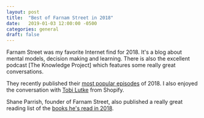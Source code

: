 ```yaml
---
layout: post
title:  "Best of Farnam Street in 2018"
date:   2019-01-03 12:00:00 -0500
categories: general
draft: false
---
```


Farnam Street was my favorite Internet find for 2018. It's a blog about mental models, decision making and learning. There is also the excellent podcast [The Knowledge Project] which features some really great conversations.

They recently published their [most popular episodes](https://fs.blog/2018/12/tkp-top-5-2018/) of 2018. I also enjoyed the conversation with [Tobi Lutke](https://fs.blog/tobi-lutke/) from Shopify.

Shane Parrish, founder of Farnam Street, also published a really great reading list of the [books he's read in 2018](https://fs.blog/reading-2018/).